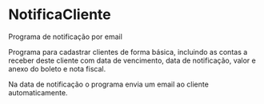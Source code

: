 # NotificaCliente
Programa de notificação por email

Programa para cadastrar clientes de forma básica, incluindo as contas a receber deste cliente com data de vencimento,
data de notificação, valor e anexo do boleto e nota fiscal.

Na data de notificação o programa envia um email ao cliente automaticamente.
